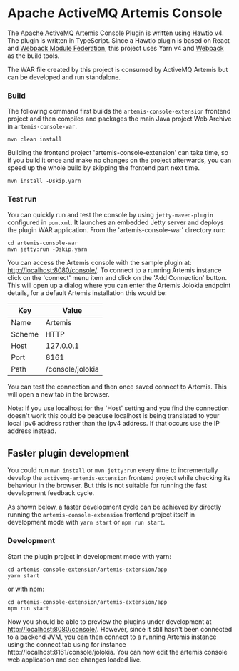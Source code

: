# Apache ActiveMQ Artemis Console


The [Apache ActiveMQ Artemis](https://activemq.apache.org/components/artemis/) Console Plugin is written using [Hawtio v4](https://github.com/hawtio/hawtio).
The plugin is written in TypeScript. Since a Hawtio plugin is based on React and [Webpack Module Federation](https://module-federation.github.io/),
this project uses Yarn v4 and [Webpack](https://webpack.js.org/) as the build tools.

The WAR file created by this project is consumed by ActiveMQ Artemis but can be developed and run standalone.


### Build

The following command first builds the `artemis-console-extension` frontend project and then compiles and packages 
the main Java project Web Archive in `artemis-console-war`.

```console
mvn clean install
```

Building the frontend project 'artemis-console-extension' can take time, so if you build it once and make no changes on the project afterwards, you 
can speed up the whole build by skipping the frontend part next time.

```console
mvn install -Dskip.yarn
```

### Test run

You can quickly run and test the console by using `jetty-maven-plugin` configured in `pom.xml`. It launches an embedded 
Jetty server and deploys the plugin WAR application. From the 'artemis-console-war' directory run:

```console
cd artemis-console-war
mvn jetty:run -Dskip.yarn
```

You can access the Artemis console with the sample plugin at: <http://localhost:8080/console/>. To connect to a running 
Artemis instance click on the 'connect' menu item and click on the 'Add Connection' button. This will open up a dialog where 
you can enter the Artemis Jolokia endpoint details, for a default Artemis installation this would be:

| Key    | Value            |
|--------|------------------|
| Name   | Artemis          |
| Scheme | HTTP             |
| Host   | 127.0.0.1        |
| Port   | 8161             |
| Path   | /console/jolokia |

You can test the connection and then once saved connect to Artemis. This will open a new tab in the browser.

Note: If you use localhost for the 'Host' setting and you find the connection doesn't work this could be beacuse localhost 
is being translated to your local ipv6 address rather than the ipv4 address. If that occurs use the IP address instead.

## Faster plugin development

You could run `mvn install` or `mvn jetty:run` every time to incrementally develop the `activemq-artemis-extension` 
frontend project while checking its behaviour in the browser. But this is not suitable for running the fast development feedback cycle.

As shown below, a faster development cycle can be achieved by directly running the `artemis-console-extension` 
frontend project itself in development mode with `yarn start` or `npm run start`.

### Development
Start the plugin project in development mode with yarn:

```console
cd artemis-console-extension/artemis-extension/app
yarn start
```

or with npm:

```console
cd artemis-console-extension/artemis-extension/app
npm run start
```

Now you should be able to preview the plugins under development at <http://localhost:8080/console/>. However, since it still
hasn't been connected to a backend JVM, you can then connect to a running Artemis instance using the connect tab using for
instance http://localhost:8161/console/jolokia.
You can now edit the artemis console web application and see changes loaded live.
